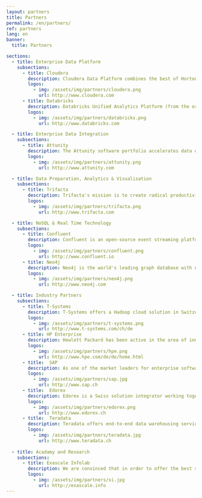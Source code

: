 ```yaml
---
layout: partners
title: Partners
permalink: /en/partners/
ref: partners
lang: en
banner:
  title: Partners

sections:
  - title: Enterprise Data Platform
    subsections:
      - title: Cloudera
        description: Cloudera Data Platform combines the best of Hortonworks' and Cloudera's open source technologies with Data Platform- and Data Flow-stacks for a modern information platform. Cloudera offer all of the key capabilities of an enterprise data cloud—hybrid and multi-public cloud, multi-function analytics, shared security and governance services (SDX), and open-source platforms with choice of compute and storage. 
        logos:
          - img: /assets/img/partners/cloudera.png
            url: http://www.cloudera.com
      - title: Databricks
        description: Databricks Unified Analytics Platform (from the original creators of Apache Spark™) unifies data science and engineering across the Machine Learning lifecycle - from data preparation to experimentation and deployment of ML applications.
        logos:
          - img: /assets/img/partners/databricks.png
            url: http://www.databricks.com

  - title: Enterprise Data Integration
    subsections:
      - title: Attunity
        description: The Attunity software portfolio accelerates data delivery and availability, automates data readiness for analytics and optimizes data management with intelligence. Attunity is pioneer in heterogeneous data availability, supporting many styles of integration across the industry's broadest array of platforms and addresses modern databases, data warehouses, SAP, Hadoop and real-time messaging systems such as Kafka, on premises and in the Cloud, as well as legacy mainframe systems.
        logos:
          - img: /assets/img/partners/attunity.png
            url: http://www.attunity.com

  - title: Data Preparation, Analytics & Visualisation
    subsections:
      - title: Trifacta
        description: Trifacta's mission is to create radical productivity for people who analyze data, solving the biggest bottleneck in the data lifecycle – data wrangling – by making it more intuitive and efficient for anyone who works with data. 
        logos:
          - img: /assets/img/partners/trifacta.png
            url: http://www.trifacta.com

  - title: NoSQL & Real Time Technology
    subsections:
      - title: Confluent
        description: Confluent is an open-source event streaming platform built by the original creators of Apache Kafka® reimagined as an enterprise solution. Streaming data as events enables completely new ways of solving problems at scale."
        logos:
          - img: /assets/img/partners/confluent.png
            url: http://www.confluent.io
      - title: Neo4j
        description: Neo4j is the world's leading graph database with native graph storage and processing, enabling an easy to understand approach to graph problems with its' Property graph model and Cypher query language.
        logos:
          - img: /assets/img/partners/neo4j.png
            url: http://www.neo4j.com

  - title: Industry Partners
    subsections:
      - title: T-Systems
        description: T-Systems offers a Hadoop cloud solution in Switzerland, enabling companies to have a bare-metal Hadoop cluster included in a PaaS offer. This leads to an optimal connectivity to the client network and also guarantees that the customer data is only on dedicated hardware in Switzerland. Scigility and T-Systems work closely together for the optimal application of this PaaS. 
        logos:
          - img: /assets/img/partners/t-systems.png
            url: http://www.t-systems.com/ch/de
      - title: HP Enterprise
        description: Hewlett Packard has been active in the area of innovation for over 75 years. HP's comprehensive portfolio is part of an innovation strategy that has been developed in order to support organisations of every size - from international conglomerate to startup. Scigility and HP work together to enable and support clients optimally with their digital transformation. 
        logos:
          - img: /assets/img/partners/hpe.png
            url: http://www.hpe.com/de/de/home.html
      - title:  SAP
        description: As one of the market leaders for enterprise software, SAP supports companies and organisations with minimizing the negative impact of system complexity, as well as creating new possibilities of innovation and growth to remain competitive. Scigility has specialized in the integration of SAP HANA and Hadoop environments.
        logos:
          - img: /assets/img/partners/sap.jpg
            url: http://www.sap.ch
      - title:  Edorex
        description: Edorex is a Swiss solution integrator working together with Scigility to provide innovative and data driven solutions. 
        logos:
          - img: /assets/img/partners/edorex.png
            url: http://www.edorex.ch
      - title:  Teradata
        description: Teradata offers end-to-end data warehousing services as well as solutions for big data analytics, helping companies to become data driven, raising revenue and efficiency, and creating convincing client experiences. Scigility works together with Teradata in order to successfully integrate Hadoop, Teradata Data Warehouse and Teradata AsterData.
        logos:
          - img: /assets/img/partners/teradata.jpg
            url: http://www.teradata.ch
  
  - title: Acadamy and Research
    subsections:
      - title: Exascale Infolab
        description: We are convinced that in order to offer the best services to our clients, we need to work together with both industry and academic partners – this is why we also contribute to research and the development of big data technologies. To also remain a competent partner with the newest technologies and methods in the future, we work together with the eXascale Infolab on a regular basis.
        logos:
          - img: /assets/img/partners/xi.jpg
            url: http://exascale.info
---
```

